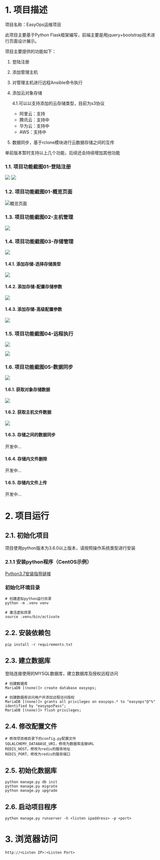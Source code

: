 # 1. 项目描述
项目名称：EasyOps运维项目

此项目主要基于Python Flask框架编写，前端主要是用jquery+bootstrap技术进行页面设计展示。

项目主要提供的功能如下：
1. 登陆注册
2. 添加管理主机
3. 对管理主机进行远程Ansible命令执行
4. 添加云对象存储
  
     4.1.可以以支持添加的云存储类型，目前为s3协议
     - 阿里云：支持
     - 腾讯云：支持中
     - 华为云：支持中
     - AWS：支持中

5. 数据同步，基于rclone模块进行云数据存储之间的互传

单前版本暂时支持以上几个功能，后续还会持续增加其他功能

### 1.1. 项目功能截图01-登陆注册
![](https://tva1.sinaimg.cn/large/008i3skNgy1gtx11j8298j60zk0u00tm02.jpg)
![](https://tva1.sinaimg.cn/large/008i3skNgy1gtx11y99ggj60z40u00tn02.jpg)

### 1.2. 项目功能截图01-概览页面
![概览页面](https://tva1.sinaimg.cn/large/008i3skNgy1gtx0vxs8c0j61ki0u0gmy02.jpg)

### 1.3. 项目功能截图02-主机管理
![](https://tva1.sinaimg.cn/large/008i3skNgy1gtx0x9r4gfj627w0twn1m02.jpg)

### 1.4. 项目功能截图03-存储管理
![](https://tva1.sinaimg.cn/large/008i3skNly1guttnrqmyoj627q0n4dj502.jpg)

#### 1.4.1. 添加存储-选择存储类型
![](https://tva1.sinaimg.cn/large/008i3skNly1guttp8syuej618c0q8gn502.jpg)

#### 1.4.2. 添加存储-配置存储参数
![](https://tva1.sinaimg.cn/large/008i3skNly1guttprzmmlj61370u0taj02.jpg)

#### 1.4.3. 添加存储-高级配置参数
![](https://tva1.sinaimg.cn/large/008i3skNly1guttq7vrs1j618c0nqjt202.jpg)

### 1.5. 项目功能截图04-远程执行
![](https://tva1.sinaimg.cn/large/008i3skNgy1gtx0ydcm3xj61zq0u0acg02.jpg)

![](https://tva1.sinaimg.cn/large/008i3skNgy1gtx0yw2xcrj61ca0u00xg02.jpg)

### 1.6. 项目功能截图05-数据同步

![](https://tva1.sinaimg.cn/large/008i3skNly1guttstoffcj623d0u0dji02.jpg)

#### 1.6.1. 获取对象存储数据
![](https://tva1.sinaimg.cn/large/008i3skNly1guttvct9o6j61m20u0dk002.jpg)

#### 1.6.2. 获取主机文件数据
![](https://tva1.sinaimg.cn/large/008i3skNly1guttw5g0evj61lk0u0adk02.jpg)

#### 1.6.3. 存储之间的数据同步
开发中...

#### 1.6.4. 存储内文件删除
开发中...

#### 1.6.5. 存储内文件上传
开发中...

# 2. 项目运行

## 2.1. 初始化项目
项目使用python版本为3.6.0以上版本，请按照操作系统类型进行安装

### 2.1.1 安装python程序（CentOS示例）
[Python3.7安装指导链接](https://www.npyun.com/news/content/94.html)

### 初始化环境目录
```
# 创建虚拟python运行目录
python -m .venv venv

# 激活虚拟目录
source .venv/bin/activate
```

## 2.2. 安装依赖包
```
pip install -r requirements.txt
```

## 2.3. 建立数据库
登陆连接使用的MYSQL数据库，建立数据库及授权远程访问
```
# 创建数据库
MariaDB [(none)]> create database easyops;

# 创建数据库访问用户并添加远程访问授权
MariaDB [(none)]> grants all privileges on easyops.* to "easyops"@"%" identified by "easyopsPass";
MariaDB [(none)]> flush privileges;
```

## 2.4. 修改配置文件
```
# 修改项目根目录下的config.py配置文件
SQLALCHEMY_DATABASE_URI，修改为数据库连接URL
REDIS_HOST，修改为redis的服务地址
REDIS_PORT，修改为redis的服务端口
```

## 2.5. 初始化数据库
```
python manage.py db init
python manage.py migrate
python manage.py upgrade
```

## 2.6. 启动项目程序
```
python manage.py runserver -h <listen ipaddress> -p <port>
```

# 3. 浏览器访问
```
http://<Listen IP>:<Listen Port>
```